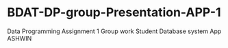 # BDAT-DP-group-Presentation-APP-1
Data Programming Assignment 1 Group work  Student Database system App
ASHWIN
